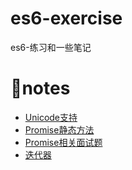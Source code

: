 <!--
 * @Author: luoxi
 * @LastEditTime: 2022-02-22 23:17:33
 * @LastEditors: your name
 * @Description: 
-->
# es6-exercise
es6-练习和一些笔记

# 📔notes

- [Unicode支持](./Unicode支持/笔记.md)  
- [Promise静态方法](./Promise静态方法/笔记.md)  
- [Promise相关面试题](./Promise相关面试题/笔记.md)  
- [迭代器](./迭代器和生成器/迭代器/notes.md)  
